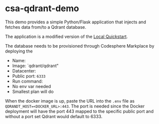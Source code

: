 # csa-qdrant-demo

This demo provides a simple Python/Flask application that injects and fetches data from/to a Qdrant database. 

The application is a modified version of the [Local Quickstart](https://qdrant.tech/documentation/quickstart/). 

The database needs to be provisioned through Codesphere Markplace by deploying the 
* Name: <choose any>
* Image: `qdrant/qdrant"
* Datacenter: <choose any>
* Public port: `6333`
* Run command: <none>
* No env var needed
* Smallest plan will do

When the docker image is up, paste the URL into the `.env` file as `QDRANDT_HOST=<DOCKER_URL>:443`. 
The port is needed since the Docker deployment will have the port 443 mapped to the specific public port and without a port set Qdrant would default to 6333. 

